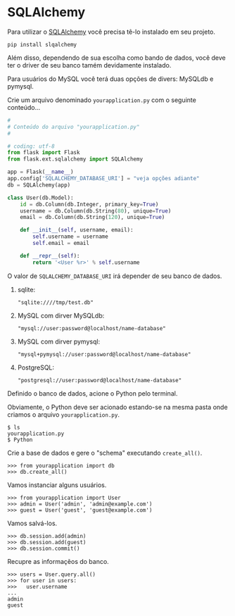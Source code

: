 SQLAlchemy
===

Para utilizar o [SQLAlchemy](https://pythonhosted.org/Flask-SQLAlchemy/)
você precisa tê-lo instalado em seu projeto.

    pip install slqalchemy

Além disso, dependendo de sua escolha como bando de dados, você deve ter o driver
de seu banco tamém devidamente instalado.

Para usuários do MySQL você terá duas opções de divers: MySQLdb e pymysql.

Crie um arquivo denominado `yourapplication.py` com o seguinte conteúdo...

```python
#
# Conteúdo do arquivo "yourapplication.py"
#

# coding: utf-8
from flask import Flask
from flask.ext.sqlalchemy import SQLAlchemy

app = Flask(__name__)
app.config['SQLALCHEMY_DATABASE_URI'] = "veja opções adiante"
db = SQLAlchemy(app)

class User(db.Model):
    id = db.Column(db.Integer, primary_key=True)
    username = db.Column(db.String(80), unique=True)
    email = db.Column(db.String(120), unique=True)

    def __init__(self, username, email):
        self.username = username
        self.email = email

    def __repr__(self):
        return '<User %r>' % self.username
```


O valor de `SQLALCHEMY_DATABASE_URI` irá depender de seu banco de dados.

1. sqlite: 

    `"sqlite:////tmp/test.db"`

2. MySQL com dirver MySQLdb:

    `"mysql://user:password@localhost/name-database"`

3. MySQL com dirver pymysql:

    `"mysql+pymysql://user:password@localhost/name-database"`

4. PostgreSQL:

    `"postgresql://user:password@localhost/name-database"`


Definido o banco de dados, acione o Python pelo terminal.

Obviamente, o Python deve ser acionado estando-se na mesma pasta onde criamos o
arquivo `yourapplication.py`.

    $ ls
    yourapplication.py    
    $ Python

Crie a base de dados e gere o "schema" executando `create_all()`.

    >>> from yourapplication import db
    >>> db.create_all()

Vamos instanciar alguns usuários.

    >>> from yourapplication import User
    >>> admin = User('admin', 'admin@example.com')
    >>> guest = User('guest', 'guest@example.com')

Vamos salvá-los.

    >>> db.session.add(admin)
    >>> db.session.add(guest)
    >>> db.session.commit()

Recupre as informaçẽos do banco.

    >>> users = User.query.all()
    >>> for user in users:
    >>>   user.username
    ...
    admin
    guest

